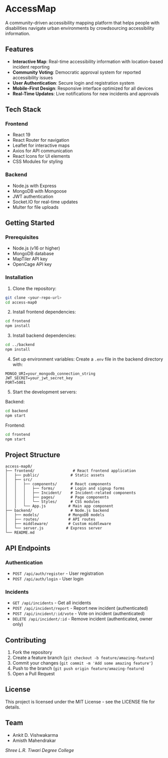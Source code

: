 # AccessMap

A community-driven accessibility mapping platform that helps people with disabilities navigate urban environments by crowdsourcing accessibility information.

## Features

- **Interactive Map**: Real-time accessibility information with location-based incident reporting
- **Community Voting**: Democratic approval system for reported accessibility issues
- **User Authentication**: Secure login and registration system
- **Mobile-First Design**: Responsive interface optimized for all devices
- **Real-Time Updates**: Live notifications for new incidents and approvals

## Tech Stack

### Frontend
- React 19
- React Router for navigation
- Leaflet for interactive maps
- Axios for API communication
- React Icons for UI elements
- CSS Modules for styling

### Backend
- Node.js with Express
- MongoDB with Mongoose
- JWT authentication
- Socket.IO for real-time updates
- Multer for file uploads

## Getting Started

### Prerequisites
- Node.js (v16 or higher)
- MongoDB database
- MapTiler API key
- OpenCage API key

### Installation

1. Clone the repository:
```bash
git clone <your-repo-url>
cd access-map0
```

2. Install frontend dependencies:
```bash
cd frontend
npm install
```

3. Install backend dependencies:
```bash
cd ../backend
npm install
```

4. Set up environment variables:
Create a `.env` file in the backend directory with:
```
MONGO_URI=your_mongodb_connection_string
JWT_SECRET=your_jwt_secret_key
PORT=5001
```

5. Start the development servers:

Backend:
```bash
cd backend
npm start
```

Frontend:
```bash
cd frontend
npm start
```

## Project Structure

```
access-map0/
├── frontend/                 # React frontend application
│   ├── public/              # Static assets
│   ├── src/
│   │   ├── components/      # React components
│   │   │   ├── forms/       # Login and signup forms
│   │   │   ├── Incident/    # Incident-related components
│   │   │   ├── pages/       # Page components
│   │   │   └── Styles/      # CSS modules
│   │   └── App.js          # Main app component
├── backend/                 # Node.js backend
│   ├── models/             # MongoDB models
│   ├── routes/             # API routes
│   ├── middleware/         # Custom middleware
│   └── server.js          # Express server
└── README.md
```

## API Endpoints

### Authentication
- `POST /api/auth/register` - User registration
- `POST /api/auth/login` - User login

### Incidents
- `GET /api/incidents` - Get all incidents
- `POST /api/incident/report` - Report new incident (authenticated)
- `POST /api/incident/:id/vote` - Vote on incident (authenticated)
- `DELETE /api/incident/:id` - Remove incident (authenticated, owner only)

## Contributing

1. Fork the repository
2. Create a feature branch (`git checkout -b feature/amazing-feature`)
3. Commit your changes (`git commit -m 'Add some amazing feature'`)
4. Push to the branch (`git push origin feature/amazing-feature`)
5. Open a Pull Request

## License

This project is licensed under the MIT License - see the LICENSE file for details.

## Team

- Ankit D. Vishwakarma
- Amisth Mahendrakar

*Shree L.R. Tiwari Degree College*